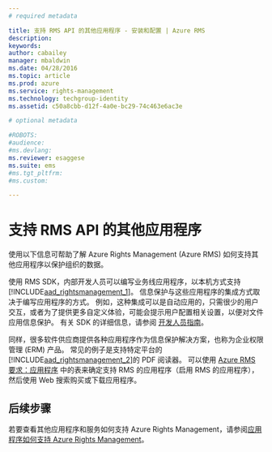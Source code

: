 ```yaml
---
# required metadata

title: 支持 RMS API 的其他应用程序 - 安装和配置 | Azure RMS
description:
keywords:
author: cabailey
manager: mbaldwin
ms.date: 04/28/2016
ms.topic: article
ms.prod: azure
ms.service: rights-management
ms.technology: techgroup-identity
ms.assetid: c50a8cbb-d12f-4a0e-bc29-74c463e6ac3e

# optional metadata

#ROBOTS:
#audience:
#ms.devlang:
ms.reviewer: esaggese
ms.suite: ems
#ms.tgt_pltfrm:
#ms.custom:

---
```


# 支持 RMS API 的其他应用程序
使用以下信息可帮助了解 Azure Rights Management (Azure RMS) 如何支持其他应用程序以保护组织的数据。

使用 RMS SDK，内部开发人员可以编写业务线应用程序，以本机方式支持 [!INCLUDE[aad_rightsmanagement_1](../includes/aad_rightsmanagement_1_md.md)]。 信息保护与这些应用程序的集成方式取决于编写应用程序的方式。 例如，这种集成可以是自动应用的，只需很少的用户交互，或者为了提供更多自定义体验，可能会提示用户配置相关设置，以便对文件应用信息保护。 有关 SDK 的详细信息，请参阅 [开发人员指南](../develop/developers-guide.md)。

同样，很多软件供应商提供各种应用程序作为信息保护解决方案，也称为企业权限管理 (ERM) 产品。 常见的例子是支持特定平台的[!INCLUDE[aad_rightsmanagement_2](../includes/aad_rightsmanagement_2_md.md)]的 PDF 阅读器。 可以使用 [Azure RMS 要求：应用程序](../get-started/requirements-applications.md) 中的表来确定支持 RMS 的应用程序（启用 RMS 的应用程序），然后使用 Web 搜索购买或下载应用程序。

## 后续步骤

若要查看其他应用程序和服务如何支持 Azure Rights Management，请参阅[应用程序如何支持 Azure Rights Management](applications-support.md)。

<!--HONumber=Apr16_HO4-->


